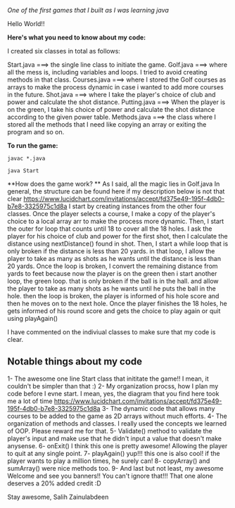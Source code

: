 *One of the first games that I built as I was learning java*

Hello World!!

**Here's what you need to know about my code:** 

I created six classes in total as follows: 

Start.java ===> the single line class to initiate the game. 
Golf.java ===> where all the mess is, including variables and loops. I tried to avoid creating methods in that class. 
Courses.java ===> where I stored the Golf courses as arrays to make the process dynamic in case i wanted to add more courses in the future. 
Shot.java ===> where I take the player's choice of club and power and calculate the shot distance. 
Putting.java ===> When the player is on the green, I take his choice of power and calculate the shot distance according to the given power table. 
Methods.java ===> the class where I stored all the methods that I need like copying an array or exiting the program and so on. 

**To run the game:**

`javac *.java`

`java Start`



**How does the game work? **
As I said, all the magic lies in Golf.java 
In general, the structure can be found here if my description below is not that clear https://www.lucidchart.com/invitations/accept/fd375e49-195f-4db0-b7e8-3325975c1d8a
I start by creating instances from the other four classes. 
Once the player selects a course, I make a copy of the player's choice to a local array arr to make the process more dynamic. 
Then, I start the outer for loop that counts until 18 to cover all the 18 holes. 
I ask the player for his choice of club and power for the first shot, then I calculate the distance using nextDistance() found in shot. 
Then, I start a while loop that is only broken if the distance is less than 20 yards. 
in that loop, I allow the player to take as many as shots as he wants until the distance is less than 20 yards. 
Once the loop is broken, I convert the remaining distance from yards to feet because now the player is on the green 
then i start another loop, the green loop. that is only broken if the ball is in the hall. 
and allow the player to take as many shots as he wants until he puts the ball in the hole. 
then the loop is broken, the player is informed of his hole score and then he moves on to the next hole. 
Once the player finishes the 18 holes, he gets informed of his round score and gets the choice to play again or quit using playAgain() 

I have commented on the indiviual classes to make sure that my code is clear. 

Notable things about my code
---------------------------------------------------------------------------------------------------
1- The awesome one line Start class that inititate the game!! I mean, it couldn't be simpler than that :) 
2- My organization procss, how I plan my code before I evne start. I mean, yes, the diagram that you find here took me a lot of time https://www.lucidchart.com/invitations/accept/fd375e49-195f-4db0-b7e8-3325975c1d8a
3- The dynamic code that allows many courses to be added to the game as 2D arrays without much efforts. 
4- The organization of methods and classes. I really used the concepts we learned of OOP. Please reward me for that. 
5- Validate() method to validate the player's input and make use that he didn't input a value that doesn't make anysense. 
6- onExit() I think this one is pretty awesome! Allowing the player to quit at any single point. 
7- playAgain() yup!!! this one is also cool! if the player wants to play a million times, he surely can! 
8- copyArray() and sumArray() were nice methods too. 
9- And last but not least, my awesome Welcome and see you banners!! You can't ignore that!!! That one alone deserves a 20% added credit :D 

Stay awesome, 
Salih Zainulabdeen 